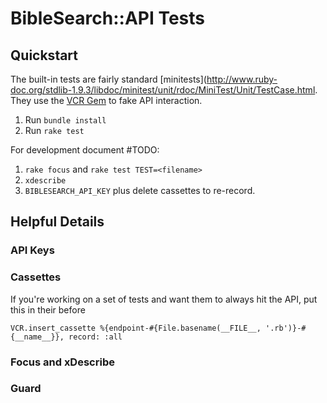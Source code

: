 # BibleSearch::API Tests


## Quickstart

The built-in tests are fairly standard [minitests](http://www.ruby-doc.org/stdlib-1.9.3/libdoc/minitest/unit/rdoc/MiniTest/Unit/TestCase.html. They use the [VCR Gem](https://github.com/vcr/vcr) to fake API interaction.

1. Run `bundle install`
1. Run `rake test`

For development document #TODO:

1. `rake focus` and `rake test TEST=<filename>`
1. `xdescribe`
1. `BIBLESEARCH_API_KEY` plus delete cassettes to re-record.

## Helpful Details

### API Keys

### Cassettes

If you're working on a set of tests and want them to always hit the API, put this in their before

    VCR.insert_cassette %{endpoint-#{File.basename(__FILE__, '.rb')}-#{__name__}}, record: :all

### Focus and xDescribe

### Guard

